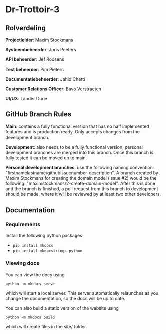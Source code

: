# Dr-Trottoir-3

## Rolverdeling
**Projectleider**: Maxim Stockmans

**Systeembeheerder**: Joris Peeters

**API beheerder**: Jef Roosens

**Test beheerder**: Pim Pieters

**Documentatiebeheerder**: Jahid Chetti

**Customer Relations Officer**: Bavo Verstraeten

**UI/UX**: Lander Durie


## GitHub Branch Rules

**Main**: contains a fully functional version that has no half implemented features and is production ready. Only accepts changes from the development branch.

**Development**: also needs to be a fully functional version, personal development branches are merged into this branch. Once this branch is fully tested it can be moved up to main.

**Personal development branches**: use the following naming convention: "firstnamelastname/githubissuenumber-description". 
A branch created by Maxim Stockmans for creating the domain model (issue #2) would be the following: "maximstockmans/2-create-domain-model".
After this is done and the branch is finished, a pull request from this branch to development should be made, where it will be reviewed by at least two other developers.

## Documentation

### Requirements

Install the following python packages:
- ```pip install mkdocs```
- ```pip install mkdocstrings-python```

### Viewing docs

You can view the docs using 

`python -m mkdocs serve`

which will start a local server. This server automatically relaunches as you change the documentation, so the docs will be up to date.

You can also build a static version of the website using

```python -m mkdocs build```

which will create files in the site/ folder.
